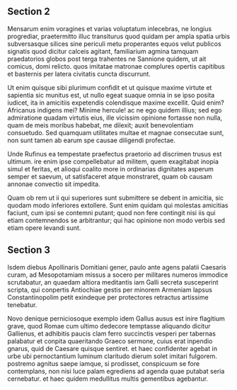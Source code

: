 
## Section 2

Mensarum enim voragines et varias voluptatum inlecebras, ne longius progrediar, praetermitto illuc transiturus quod quidam per ampla spatia urbis subversasque silices sine periculi metu properantes equos velut publicos signatis quod dicitur calceis agitant, familiarium agmina tamquam praedatorios globos post terga trahentes ne Sannione quidem, ut ait comicus, domi relicto. quos imitatae matronae complures opertis capitibus et basternis per latera civitatis cuncta discurrunt.

Ut enim quisque sibi plurimum confidit et ut quisque maxime virtute et sapientia sic munitus est, ut nullo egeat suaque omnia in se ipso posita iudicet, ita in amicitiis expetendis colendisque maxime excellit. Quid enim? Africanus indigens mei? Minime hercule! ac ne ego quidem illius; sed ego admiratione quadam virtutis eius, ille vicissim opinione fortasse non nulla, quam de meis moribus habebat, me dilexit; auxit benevolentiam consuetudo. Sed quamquam utilitates multae et magnae consecutae sunt, non sunt tamen ab earum spe causae diligendi profectae.

Unde Rufinus ea tempestate praefectus praetorio ad discrimen trusus est ultimum. ire enim ipse compellebatur ad militem, quem exagitabat inopia simul et feritas, et alioqui coalito more in ordinarias dignitates asperum semper et saevum, ut satisfaceret atque monstraret, quam ob causam annonae convectio sit impedita.

Quam ob rem ut ii qui superiores sunt submittere se debent in amicitia, sic quodam modo inferiores extollere. Sunt enim quidam qui molestas amicitias faciunt, cum ipsi se contemni putant; quod non fere contingit nisi iis qui etiam contemnendos se arbitrantur; qui hac opinione non modo verbis sed etiam opere levandi sunt.


## Section 3

Isdem diebus Apollinaris Domitiani gener, paulo ante agens palatii Caesaris curam, ad Mesopotamiam missus a socero per militares numeros immodice scrutabatur, an quaedam altiora meditantis iam Galli secreta susceperint scripta, qui conpertis Antiochiae gestis per minorem Armeniam lapsus Constantinopolim petit exindeque per protectores retractus artissime tenebatur.

Novo denique perniciosoque exemplo idem Gallus ausus est inire flagitium grave, quod Romae cum ultimo dedecore temptasse aliquando dicitur Gallienus, et adhibitis paucis clam ferro succinctis vesperi per tabernas palabatur et conpita quaeritando Graeco sermone, cuius erat inpendio gnarus, quid de Caesare quisque sentiret. et haec confidenter agebat in urbe ubi pernoctantium luminum claritudo dierum solet imitari fulgorem. postremo agnitus saepe iamque, si prodisset, conspicuum se fore contemplans, non nisi luce palam egrediens ad agenda quae putabat seria cernebatur. et haec quidem medullitus multis gementibus agebantur.

